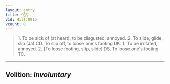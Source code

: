 ```yaml
---
layout: entry
title: འདྲེད་
vid: Hill:0915
vcount: 0
---
```

> 1\. To be sick of (at heart), to be disgusted, annoyed\. 2\. To slide, glide, slip (Jä) CD\. To slip off, to loose one's footing DK\. 1\. To be irritated, annoyed\. 2\. [To loose footing, slip, slide] DS\. To loose one's footing TC\.

---
Volition: _Involuntary_
---


